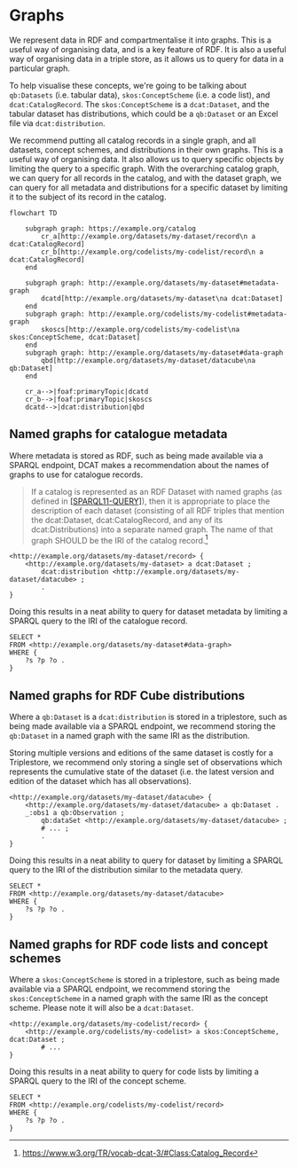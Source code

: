# Graphs

We represent data in RDF and compartmentalise it into graphs. This is a useful way of organising data, and is a key feature of RDF. It is also a useful way of organising data in a triple store, as it allows us to query for data in a particular graph.

To help visualise these concepts, we're going to be talking about `qb:Datasets` (i.e. tabular data), `skos:ConceptScheme` (i.e. a code list), and `dcat:CatalogRecord`. The `skos:ConceptScheme` is a `dcat:Dataset`, and the tabular dataset has distributions, which could be a `qb:Dataset` or an Excel file via `dcat:distribution`.

We recommend putting all catalog records in a single graph, and all datasets, concept schemes, and distributions in their own graphs. This is a useful way of organising data. It also allows us to query specific objects by limiting the query to a specific graph. With the overarching catalog graph, we can query for all records in the catalog, and with the dataset graph, we can query for all metadata and distributions for a specific dataset by limiting it to the subject of its record in the catalog.

```mermaid
flowchart TD

    subgraph graph: https://example.org/catalog
        cr_a[http://example.org/datasets/my-dataset/record\n a dcat:CatalogRecord]
        cr_b[http://example.org/codelists/my-codelist/record\n a dcat:CatalogRecord]
    end

    subgraph graph: http://example.org/datasets/my-dataset#metadata-graph
        dcatd[http://example.org/datasets/my-dataset\na dcat:Dataset]
    end
    subgraph graph: http://example.org/codelists/my-codelist#metadata-graph
        skoscs[http://example.org/codelists/my-codelist\na skos:ConceptScheme, dcat:Dataset]
    end
    subgraph graph: http://example.org/datasets/my-dataset#data-graph
        qbd[http://example.org/datasets/my-dataset/datacube\na qb:Dataset]
    end

    cr_a-->|foaf:primaryTopic|dcatd
    cr_b-->|foaf:primaryTopic|skoscs
    dcatd-->|dcat:distribution|qbd
```

## Named graphs for catalogue metadata

Where metadata is stored as RDF, such as being made available via a SPARQL endpoint, DCAT makes a recommendation about the names of graphs to use for catalogue records.

> If a catalog is represented as an RDF Dataset with named graphs (as defined in [[SPARQL11-QUERY]](https://www.w3.org/TR/sparql11-query/)), then it is appropriate to place the description of each dataset (consisting of all RDF triples that mention the dcat:Dataset, dcat:CatalogRecord, and any of its dcat:Distributions) into a separate named graph. The name of that graph SHOULD be the IRI of the catalog record.[^named-graphs]

```ttl
<http://example.org/datasets/my-dataset/record> {
    <http://example.org/datasets/my-dataset> a dcat:Dataset ;
        dcat:distribution <http://example.org/datasets/my-dataset/datacube> ;
        .
}
```

Doing this results in a neat ability to query for dataset metadata by limiting a SPARQL query to the IRI of the catalogue record.

```sparql
SELECT * 
FROM <http://example.org/datasets/my-dataset#data-graph> 
WHERE {
    ?s ?p ?o .
}
```

## Named graphs for RDF Cube distributions

Where a `qb:Dataset` is a `dcat:distribution` is stored in a triplestore, such as being made available via a SPARQL endpoint, we recommend storing the `qb:Dataset` in a named graph with the same IRI as the distribution.

Storing multiple versions and editions of the same dataset is costly for a Triplestore, we recommend only storing a single set of observations which represents the cumulative state of the dataset (i.e. the latest version and edition of the dataset which has all observations).

```ttl
<http://example.org/datasets/my-dataset/datacube> {
    <http://example.org/datasets/my-dataset/datacube> a qb:Dataset .
    _:obs1 a qb:Observation ;
        qb:dataSet <http://example.org/datasets/my-dataset/datacube> ;
        # ... ;
        .
}
```

Doing this results in a neat ability to query for dataset by limiting a SPARQL query to the IRI of the distribution similar to the metadata query.

```sparql
SELECT * 
FROM <http://example.org/datasets/my-dataset/datacube>
WHERE {
    ?s ?p ?o .
}
```

## Named graphs for RDF code lists and concept schemes

Where a `skos:ConceptScheme` is stored in a triplestore, such as being made available via a SPARQL endpoint, we recommend storing the `skos:ConceptScheme` in a named graph with the same IRI as the concept scheme. Please note it will also be a `dcat:Dataset`.

```ttl
<http://example.org/datasets/my-codelist/record> {
    <http://example.org/codelists/my-codelist> a skos:ConceptScheme, dcat:Dataset ;
        # ...
}
```

Doing this results in a neat ability to query for code lists by limiting a SPARQL query to the IRI of the concept scheme.

```sparql
SELECT *
FROM <http://example.org/codelists/my-codelist/record>
WHERE {
    ?s ?p ?o .
}
```

[^named-graphs]: <https://www.w3.org/TR/vocab-dcat-3/#Class:Catalog_Record>
